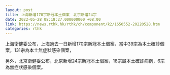 ```yaml
---
layout: post
title: 上海新增170宗新冠本土個案　北京新增24宗
date: 2022-05-28 08:18:27.000000000 +08:00
link: https://news.rthk.hk/rthk/ch/component/k2/1650552-20220528.htm
categories: rthk
---
```


上海衛健委公布，上海過去一日新增170宗新冠本土個案，當中39宗為本土確診個案，131宗為本土無症狀感染個案，

另外，北京衛健委公布，北京新增24宗新冠本土個案，18宗屬本土確診病例，6宗為無症狀感染個案。
